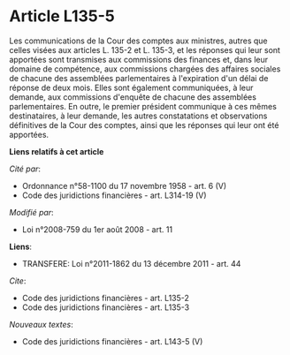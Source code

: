 # Article L135-5

Les communications de la Cour des comptes aux ministres, autres que celles visées aux articles L. 135-2 et L. 135-3, et les
réponses qui leur sont apportées sont transmises aux commissions des finances et, dans leur domaine de compétence, aux
commissions chargées des affaires sociales de chacune des assemblées parlementaires à l'expiration d'un délai de réponse de
deux mois. Elles sont également communiquées, à leur demande, aux commissions d'enquête de chacune des assemblées
parlementaires. En outre, le premier président communique à ces mêmes destinataires, à leur demande, les autres constatations
et observations définitives de la Cour des comptes, ainsi que les réponses qui leur ont été apportées.

**Liens relatifs à cet article**

_Cité par_:

  - Ordonnance n°58-1100 du 17 novembre 1958 - art. 6 (V)
  - Code des juridictions financières - art. L314-19 (V)

_Modifié par_:

  - Loi n°2008-759 du 1er août 2008 - art. 11

**Liens**:

  - TRANSFERE: Loi n°2011-1862 du 13 décembre 2011 - art. 44

_Cite_:

  - Code des juridictions financières - art. L135-2
  - Code des juridictions financières - art. L135-3

_Nouveaux textes_:

  - Code des juridictions financières - art. L143-5 (V)
